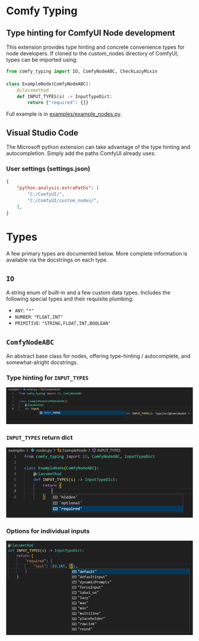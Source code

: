 # Comfy Typing
## Type hinting for ComfyUI Node development

This extension provides type hinting and concrete convenience types for node developers.
If cloned to the custom_nodes directory of ComfyUI, types can be imported using:

```python
from comfy_typing import IO, ComfyNodeABC, CheckLazyMixin

class ExampleNode(ComfyNodeABC):
    @classmethod
    def INPUT_TYPES(s) -> InputTypeDict:
        return {"required": {}}
```

Full example is in [examples/example_nodes.py](examples/example_nodes.py).

## Visual Studio Code

The Microsoft python extension can take advantage of the type hinting and autocompletion.  Simply add the paths ComfyUI already uses:

### User settings (settings.json)
```json
{
    "python.analysis.extraPaths": [
        "C:/ComfyUI/",
        "C:/ComfyUI/custom_nodes/",
    ],
}
```

# Types
A few primary types are documented below.  More complete information is available via the docstrings on each type.

## `IO`
A string enum of built-in and a few custom data types.  Includes the following special types and their requisite plumbing:
- `ANY`: `"*"`
- `NUMBER`: `"FLOAT,INT"`
- `PRIMITIVE`: `"STRING,FLOAT,INT,BOOLEAN"`

## `ComfyNodeABC`
An abstract base class for nodes, offering type-hinting / autocomplete, and somewhat-alright docstrings.

### Type hinting for `INPUT_TYPES`

![INPUT_TYPES auto-completion in Visual Studio Code](examples/input_types.png)

### `INPUT_TYPES` return dict

![INPUT_TYPES return value type hinting in Visual Studio Code](examples/required_hint.png)

### Options for individual inputs

![INPUT_TYPES return value option auto-completion in Visual Studio Code](examples/input_options.png)
